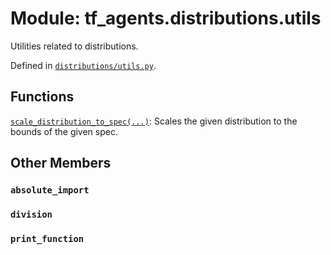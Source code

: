 <div itemscope itemtype="http://developers.google.com/ReferenceObject">
<meta itemprop="name" content="tf_agents.distributions.utils" />
<meta itemprop="path" content="Stable" />
<meta itemprop="property" content="absolute_import"/>
<meta itemprop="property" content="division"/>
<meta itemprop="property" content="print_function"/>
</div>

# Module: tf_agents.distributions.utils

Utilities related to distributions.



Defined in [`distributions/utils.py`](https://github.com/tensorflow/agents/tree/master/tf_agents/distributions/utils.py).

<!-- Placeholder for "Used in" -->


## Functions

[`scale_distribution_to_spec(...)`](../../tf_agents/distributions/utils/scale_distribution_to_spec.md): Scales the given distribution to the bounds of the given spec.

## Other Members

<h3 id="absolute_import"><code>absolute_import</code></h3>

<h3 id="division"><code>division</code></h3>

<h3 id="print_function"><code>print_function</code></h3>

